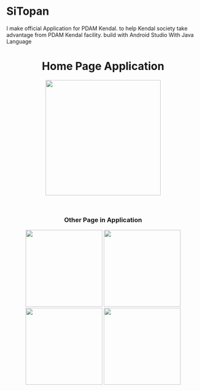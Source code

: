 # SiTopan

I make official Application for PDAM Kendal. to help Kendal society take advantage from PDAM Kendal facility.
build with Android Studio With Java Language

<h1 align="center"> Home Page Application</h1>
<p align = "center">

<img src="https://user-images.githubusercontent.com/75481979/185413389-a0dd88c0-41e6-4748-b9c8-c8cb16bcc954.jpg" width="300">
 </p>
  <br>
  
  
  <h3 align="center"> Other Page in Application</h3>
  <p align = "center">
<img src="https://user-images.githubusercontent.com/75481979/185412403-592c035e-a3ec-4675-b8d5-04e892aeff40.jpg" width="200">

<img src="https://user-images.githubusercontent.com/75481979/185412433-8fb98410-75bc-42bb-bec5-f6093d455315.jpg" width="200">

<img src="https://user-images.githubusercontent.com/75481979/185412454-f1bba4ed-d2f3-441b-8078-fc169ec739da.jpg" width="200">
<img src="https://user-images.githubusercontent.com/75481979/185413415-1c7202ba-67c3-4d1f-a08b-aed07a44a681.jpg" width="200">




